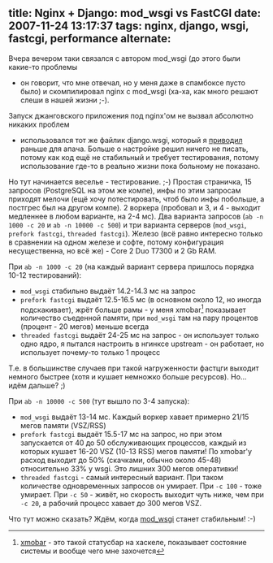 title: Nginx + Django: mod_wsgi vs FastCGI
date: 2007-11-24 13:17:37
tags: nginx, django, wsgi, fastcgi, performance
alternate: <link rel="alternate" hreflang="en" href="../nginx-mod-wsgi-vs-fastcgi-en/" />
----


Вчера вечером таки связался с автором mod_wsgi (до этого были какие-то проблемы
- он говорит, что мне отвечал, но у меня даже в спамбоксе пусто было) и
скомпилировал nginx с mod_wsgi (ха-ха, как много решают слеши в нашей жизни ;-).

Запуск джанговского приложения под nginx'ом не вызвал абсолютно никаких проблем
- использовался тот же файлик django.wsgi, который я [приводил][1] раньше для
апача. Больше о настройке решил ничего не писать, потому как код ещё не
стабильный и требует тестирования, потому использование где-то в реально жизни
пока больному не показано.

Но тут начинается веселье - тестирование. ;-) Простая страничка, 15 запросов (PostgreSQL на этом же компе),
инфы по этим запросам приходят мелочи (ещё хочу потестировать, чтоб было инфы
побольше, а постгрес был на другом компе). 2 воркера (пробовал и 3, и 4 -
выходит медленнее в любом варианте, на 2-4 мс). Два варианта запросов (`ab -n 1000 -c 20` и
`ab -n 10000 -c 500`) и три варианта серверов (`mod_wsgi`, `prefork fastcgi`,
`threaded fastcgi`). Железо (всё равно интересно только в сравнении на
одном железе и софте, потому конфигурация несущественна, но всё же) - Core 2 Duo
T7300 и 2 Gb RAM.

При `ab -n 1000 -c 20` (на каждый вариант сервера пришлось порядка 10-12 тестирований):

- `mod_wsgi` стабильно выдаёт 14.2-14.3 мс на запрос
- `prefork fastcgi` выдаёт 12.5-16.5 мс (в основном около 12, но иногда
  подскакивает), жрёт больше рамы - у меня xmobar[^1] показывает количество съеденной
  памяти, при `mod_wsgi` там на пару процентов (процент - 20 мегов) меньше
  всегда
- `threaded fastcgi` выдаёт 24-25 мс на запрос - он использует только одно ядро,
  я пытался настроить в нгинксе upstream - он работает, но использует почему-то
  только 1 процесс

Т.е. в большинстве случаев при такой нагруженности фастцги выходит немного быстрее (хотя
и кушает немножко больше ресурсов). Но... идём дальше? ;)

При `ab -n 10000 -c 500` (тут вышло по 3-4 запуска):

- `mod_wsgi` выдаёт 13-14 мс. Каждый воркер хавает примерно 21/15 мегов памяти
  (VSZ/RSS)
- `prefork fastcgi` выдаёт 15.5-17 мс на запрос, но при этом запускается от 40
  до 50 обслуживающих процессов, каждый из которых кушает 16-20 VSZ (10-13 RSS)
  мегов памяти! По xmobar'у расход выходит до 50% (скачками, обычно около 45-48)
  относительно 33% у wsgi. Это лишних 300 мегов оперативки!
- `threaded fastcgi` - самый интересный вариант. При таком количестве
  одновременных запросов он умирает. При `-c 100` - тоже умирает. При `-c 50` -
  живёт, но скорость выходит чуть ниже, чем при `-c 20`, а рабочий процесс
  хавает до 300 мегов VSZ.

Что тут можно сказать? Ждём, когда [mod_wsgi][2] станет стабильным! :-)

[1]: http://piranha.org.ua/blog/2007/10/05/apache--modwsgi--django/
[2]: http://hg.mperillo.ath.cx/nginx/mod_wsgi/ "Репозиторий Mercurial"
[3]: http://gorgias.mine.nu/xmobar/

[^1]: [xmobar][3] - это такой статусбар на хаскеле, показывает состояние системы и вообще чего мне захочется

